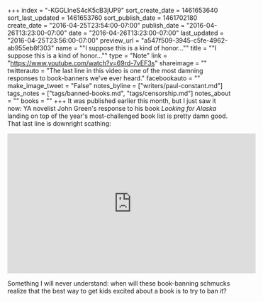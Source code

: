 +++
index = "-KGGLIneS4cK5cB3jUP9"
sort_create_date = 1461653640
sort_last_updated = 1461653760
sort_publish_date = 1461702180
create_date = "2016-04-25T23:54:00-07:00"
publish_date = "2016-04-26T13:23:00-07:00"
date = "2016-04-26T13:23:00-07:00"
last_updated = "2016-04-25T23:56:00-07:00"
preview_url = "a547f509-3945-c5fe-4962-ab955eb8f303"
name = "\"I suppose this is a kind of honor...\""
title = "\"I suppose this is a kind of honor...\""
type = "Note"
link = "https://www.youtube.com/watch?v=69rd-7vEF3s"
shareimage = ""
twitterauto = "The last line in this video is one of the most damning responses to book-banners we've ever heard."
facebookauto = ""
make_image_tweet = "False"
notes_byline = ["writers/paul-constant.md"]
tags_notes = ["tags/banned-books.md", "tags/censorship.md"]
notes_about = ""
books = ""
+++
It was published earlier this month, but I just saw it now: YA novelist John Green's response to his book *Looking for Alaska* landing on top of the year's most-challenged book list is pretty damn good. That last line is downright scathing:

<iframe width="560" height="315" src="https://www.youtube.com/embed/69rd-7vEF3s?rel=0" frameborder="0" allowfullscreen></iframe>

Something I will never understand: when will these book-banning schmucks realize that the best way to get kids excited about a book is to try to ban it?